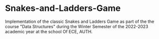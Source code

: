 # Snakes-and-Ladders-Game
Implementation of the classic Snakes and Ladders Game as part of the the course "Data Structures" during the Winter Semester of the 2022-2023 academic year at the school Of ECE, AUTH.
